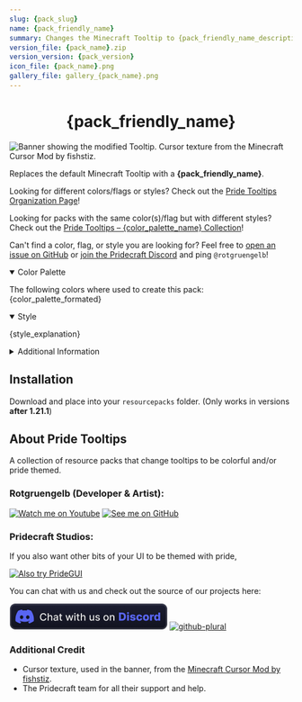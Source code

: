 ```yaml
---
slug: {pack_slug}
name: {pack_friendly_name}
summary: Changes the Minecraft Tooltip to {pack_friendly_name_description} – Part of the Pride Tooltips collection.
version_file: {pack_name}.zip
version_version: {pack_version}
icon_file: {pack_name}.png
gallery_file: gallery_{pack_name}.png
---
```


# <center>{pack_friendly_name}</center>

![Banner showing the modified Tooltip. Cursor texture from the Minecraft Cursor Mod by fishstiz.]({upload_gallery_url})

Replaces the default Minecraft Tooltip with a **{pack_friendly_name}**. 

Looking for different colors/flags or styles? Check out the [Pride Tooltips Organization Page](https://modrinth.com/organization/pride-tooltips)!

Looking for packs with the same color(s)/flag but with different styles? 
Check out the [Pride Tooltips – {color_palette_name} Collection](https://modrinth.com/collection/{color_palette_collection})!

Can't find a color, flag, or style you are looking for? 
Feel free to [open an issue on GitHub](https://github.com/Pridecraft-Studios/pridetooltips/issues) or [join the Pridecraft Discord](https://discord.pridecraft.gay/) and ping `@rotgruengelb`!

<details open><summary>Color Palette</summary>

The following colors where used to create this pack:
{color_palette_formated}
</details>

<details open><summary>Style</summary>

{style_explanation}
</details>

<details><summary>Additional Information</summary>

* build_time: `{build_time}`
* build_user: `{build_user}`
</details>

## Installation

Download and place into your `resourcepacks` folder. (Only works in versions **after 1.21.1**)

## About Pride Tooltips

A collection of resource packs that change tooltips to be colorful and/or pride themed.

### Rotgruengelb (Developer & Artist):

[![Watch me on Youtube](https://cdn.jsdelivr.net/npm/@intergrav/devins-badges@3/assets/compact/social/youtube-singular_46h.png)](https://youtube.com/rotgruengelb)
[![See me on GitHub](https://cdn.jsdelivr.net/npm/@intergrav/devins-badges@3/assets/compact/social/github-singular_46h.png)](https://github.com/rotgruengelb)

### Pridecraft Studios:

If you also want other bits of your UI to be themed with pride,

[![Also try PrideGUI](https://badger-api-staging.worldwidepixel.ca/cozy?gradientStart=00122f&gradientEnd=000a22&lineOne=Also%20try&lineTwo=PrideGUI&colourOne=FFFFFF&colourTwo=6fbeff&iconUrl=https://files.catbox.moe/cqcxuh.svg)](https://modrinth.com/project/pridegui)

You can chat with us and check out the source of our projects here:

[![Join our Discord](https://raw.githubusercontent.com/intergrav/devins-badges/v3/assets/compact/social/discord-plural_46h.png)](https://discord.pridecraft.gay)
[![github-plural](https://cdn.jsdelivr.net/npm/@intergrav/devins-badges@3/assets/compact/social/github-plural_46h.png)](https://github.com/Pridecraft-Studios/pridetooltips?tab=readme-ov-file#pride-tooltips)

### Additional Credit
* Cursor texture, used in the banner, from the [Minecraft Cursor Mod by fishstiz](https://modrinth.com/mod/minecraft-cursor).
* The Pridecraft team for all their support and help.